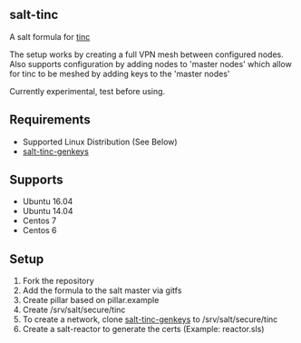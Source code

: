 ## salt-tinc
A salt formula for [tinc](http://tinc-vpn.org)

The setup works by creating a full VPN mesh between configured nodes. Also supports configuration by adding nodes to 'master nodes' which allow for tinc to be meshed by adding keys to the 'master nodes'

Currently experimental, test before using.

## Requirements

* Supported Linux Distribution (See Below)
* [salt-tinc-genkeys](https://github.com/ALinuxNinja/salt-tinc-genkeys)

## Supports

* Ubuntu 16.04
* Ubuntu 14.04
* Centos 7
* Centos 6

## Setup

1. Fork the repository
2. Add the formula to the salt master via gitfs
3. Create pillar based on pillar.example
4. Create /srv/salt/secure/tinc
5. To create a network, clone [salt-tinc-genkeys](https://github.com/ALinuxNinja/salt-tinc-genkeys) to /srv/salt/secure/tinc
6. Create a salt-reactor to generate the certs (Example: reactor.sls)

